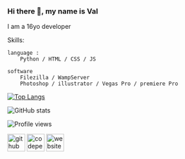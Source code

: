 ### Hi there 👋, my name is Val

I am a 16yo developer


Skills: 

    language :
        Python / HTML / CSS / JS
        
    software
        Filezilla / WampServer
        Photoshop / illustrator / Vegas Pro / premiere Pro
        

[![Top Langs](https://github-readme-stats.vercel.app/api/top-langs/?username=valdemort74)](https://github.com/anuraghazra/github-readme-stats)

![GitHub stats](https://github-readme-stats.vercel.app/api?username=valdemort74&show_icons=true)  

![Profile views](https://gpvc.arturio.dev/valdemort74)  


[<img src='https://cdn.jsdelivr.net/npm/simple-icons@3.0.1/icons/github.svg' alt='github' height='40'>](https://github.com/valdemort74)  [<img src='https://cdn.jsdelivr.net/npm/simple-icons@3.0.1/icons/codepen.svg' alt='codepen' height='40'>](https://codepen.io/valdemort74)  [<img src='http://image.noelshack.com/fichiers/2022/36/3/1662564625-valweb.png' alt='website' height='40'>](http://valweb.space)  

